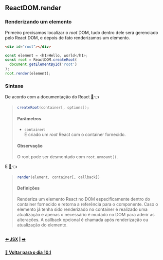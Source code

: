 ## ReactDOM.render

### Renderizando um elemento
Primeiro precisamos localizar o *root* DOM, tudo dentro dele será gerenciado pelo React DOM, e depois de fato renderizamos um elemento.
~~~html
<div id="root"></div>
~~~
~~~javascript
const element = <h1>Hello, world</h1>;
const root = ReactDOM.createRoot(
  document.getElementById('root')
);
root.render(element);
~~~

### Sintaxe
De acordo com a documentação do React [:page_facing_up:](https://reactjs.org/docs/react-dom-client.html#reference):point_left:
> ~~~javascript
> createRoot(container[, options]);
> ~~~
> #### Parâmetros
> - `container`: <br>
> É criado um *root* React com o container fornecido.
> #### Observação
> O root pode ser desmontado com `root.unmount()`.

E [:page_facing_up:](https://reactjs.org/docs/react-dom.html#legacy-reference):point_left:
> ~~~javascript
> render(element, container[, callback])
> ~~~
> #### Definições
> Renderiza um elemento React no DOM especificamente dentro do container fornecido e retorna a referência para o componente.
> Caso o elemento já tenha sido renderizado no container é realizado uma atualização e apenas o necessário é mudado no DOM para aderir as alterações.
> A callback opcional é chamada após renderização ou atualização do elemento.

##

#### [:arrow_left: JSX](./jsx.md#jsx) | [ :arrow_right:](./.md#)

#### [:date: Voltar para o dia 10.1](../#101-hello-world-no-react)
